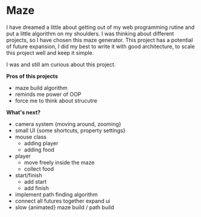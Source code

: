 # Maze
I have dreamed a little about getting out of my web programming rutine and put a little algorithm on my shoulders. I was thinking about different projects, so I have chosen this maze generator. This project has a potential of future expansion, I did my best to write it with good architecture, to scale this project well and keep it simple.

I was and still am curious about this project. 

**Pros of this projects**
- maze build algorithm 
- reminds me power of OOP
- force me to think about strucutre 

**What's next?**
- camera system {moving around, zooming}
- small UI {some shortcuts, property settings}
- mouse class
  - adding player
  - adding food
- player 
  - move freely inside the maze
  - collect food
- start/finish
  - add start
  - add finish
- implement path finding algorithm
- connect all futures together expand ui
- slow {animated} maze build / path build
